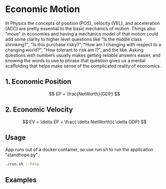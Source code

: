 # Economic Motion
In Physics the concepts of position (POS), velocity (VEL), and acceleration (ACC) are pretty essential to the basic mechanics of motion. Things also "move" in economies and having a mechanics model of that motion could add some clarity to higher level questions like "Is the middle class shrinking?", "Is this purchase risky?", "How am I changing with respect to a changing world?", "How tolerant to risk am I?", and the like. Asking questions with numbers usually makes getting reliable answers easier, and knowing the words to use to phrase that question gives us a mental scaffolding that helps make sense of the complicated reality of economics. 

## 1. Economic Position
$$  
EP = \frac{NetWorth}{GDP}  
$$  

## 2. Economic Velocity
$$  
EV = \delta EP = \frac{ \delta NetWorth}{ \delta GDP}  
$$  

## Usage
App runs out of a docker container, so use run.sh to run the application "standhope.py"
```bash
./run.sh --help
```

## Examples
```bash
```

